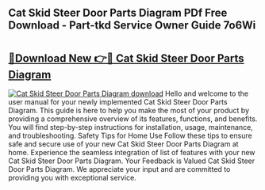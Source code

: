 ## Cat Skid Steer Door Parts Diagram PDf Free Download - Part-tkd Service Owner Guide 7o6Wi

# <h2><a href="http://dfjdps.blite.top/?on=Cat+Skid+Steer+Door+Parts+Diagram">🔗Download New 👉🔴 Cat Skid Steer Door Parts Diagram</a></h2>

[![Cat Skid Steer Door Parts Diagram download](https://i.imgur.com/lujVjoI.png)](http://dfjdps.blite.top/?on=Cat+Skid+Steer+Door+Parts+Diagram)
Hello and welcome to the user manual for your newly implemented Cat Skid Steer Door Parts Diagram. This guide is here to help you make the most of your product by providing a comprehensive overview of its features, functions, and benefits. You will find step-by-step instructions for installation, usage, maintenance, and troubleshooting. Safety Tips for Home Use Follow these tips to ensure safe and secure use of your new Cat Skid Steer Door Parts Diagram at home. Experience the seamless integration of list of features with your new Cat Skid Steer Door Parts Diagram. Your Feedback is Valued Cat Skid Steer Door Parts Diagram. We appreciate your input and are committed to providing you with exceptional service.
